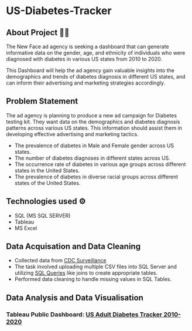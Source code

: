 # US-Diabetes-Tracker

## About Project 👨‍💻

The New Face ad agency is seeking a dashboard that can generate informative data on the gender, age, and ethnicity of individuals who were diagnosed with diabetes in various US states from 2010 to 2020. 

This Dashboard will help the ad agency gain valuable insights into the demographics and trends of diabetes diagnosis in different US states, and can inform their advertising and marketing strategies accordingly.

## Problem Statement

The ad agency is planning to produce a new ad campaign for Diabetes testing kit. They want data on the demographics and diabetes diagnosis patterns across various US states. This information should assist them in developing effective advertising and marketing tactics.

* The prevalence of diabetes in Male and Female gender across US states.
* The number of diabetes diagnoses in different states across US.
* The occurrence rate of diabetes in various age groups across different states in the United States.
* The prevalence of diabetes in diverse racial groups across different states of the United States.


## Technologies used ⚙️

* SQL (MS SQL SERVER)
* Tableau
* MS Excel

## Data Acquisation and Data Cleaning

* Collected data from [CDC Surveillance](https://gis.cdc.gov/grasp/diabetes/diabetesatlas-surveillance.html#)
* The task involved uploading multiple CSV files into SQL Server and utilizing [SQL Queries](https://github.com/sangeetharavi13/US-Diabetes-Tracker/blob/main/SQLQuery_Diabetes.sql) like joins to create appropriate tables.
*  Performed data cleaning to handle missing values in SQL Tables.

## Data Analysis and Data Visualisation
### Tableau Public Dashboard: [US Adult Diabetes Tracker 2010-2020](https://public.tableau.com/app/profile/sangeetha.ravikumar5659/viz/USNationalDiabetesdata2010-2020/USDiabetes2010-2020)
